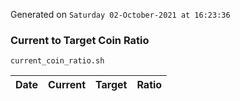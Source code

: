 Generated on `Saturday 02-October-2021 at 16:23:36`

### Current to Target Coin Ratio
`current_coin_ratio.sh`

Date|Current|Target|Ratio
---|---|---|---
